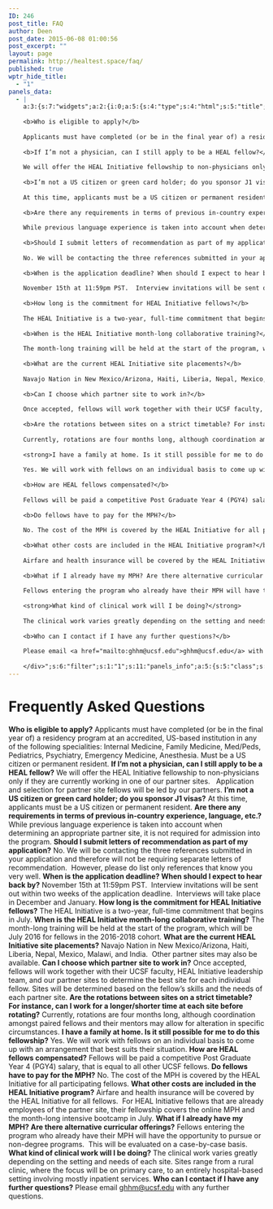 ```yaml
---
ID: 246
post_title: FAQ
author: Deen
post_date: 2015-06-08 01:00:56
post_excerpt: ""
layout: page
permalink: http://healtest.space/faq/
published: true
wptr_hide_title:
  - "1"
panels_data:
  - |
    a:3:{s:7:"widgets";a:2:{i:0;a:5:{s:4:"type";s:4:"html";s:5:"title";s:0:"";s:4:"text";s:52:"<h1 class="headline">Frequently Asked Questions</h1>";s:6:"filter";s:1:"1";s:11:"panels_info";a:5:{s:5:"class";s:30:"WP_Widget_Black_Studio_TinyMCE";s:4:"grid";i:0;s:4:"cell";i:0;s:2:"id";i:0;s:5:"style";a:2:{s:27:"background_image_attachment";b:0;s:18:"background_display";s:4:"tile";}}}i:1;a:5:{s:4:"type";s:4:"html";s:5:"title";s:0:"";s:4:"text";s:4286:"<div class="entry-content">
    
    <b>Who is eligible to apply?</b>
    
    Applicants must have completed (or be in the final year of) a residency program at an accredited, US-based institution in any of the following specialities: Internal Medicine, Family Medicine, Med/Peds, Pediatrics, Psychiatry, Emergency Medicine, Anesthesia. Must be a US citizen or permanent resident.
    
    <b>If I’m not a physician, can I still apply to be a HEAL fellow?</b>
    
    We will offer the HEAL Initiative fellowship to non-physicians only if they are currently working in one of our partner sites.   Application and selection for partner site fellows will be led by our partners.
    
    <b>I’m not a US citizen or green card holder; do you sponsor J1 visas?</b>
    
    At this time, applicants must be a US citizen or permanent resident.
    
    <b>Are there any requirements in terms of previous in-country experience, language, etc.?</b>
    
    While previous language experience is taken into account when determining an appropriate partner site, it is not required for admission into the program.
    
    <b>Should I submit letters of recommendation as part of my application?</b>
    
    No. We will be contacting the three references submitted in your application and therefore will not be requiring separate letters of recommendation.  However, please do list only references that know you very well.
    
    <b>When is the application deadline? When should I expect to hear back by?</b>
    
    November 15th at 11:59pm PST.  Interview invitations will be sent out within two weeks of the application deadline.  Interviews will take place in December and January.
    
    <b>How long is the commitment for HEAL Initiative fellows?</b>
    
    The HEAL Initiative is a two-year, full-time commitment that begins in July.
    
    <b>When is the HEAL Initiative month-long collaborative training?</b>
    
    The month-long training will be held at the start of the program, which will be July 2016 for fellows in the 2016-2018 cohort.
    
    <b>What are the current HEAL Initiative site placements?</b>
    
    Navajo Nation in New Mexico/Arizona, Haiti, Liberia, Nepal, Mexico, Malawi, and India.  Other partner sites may also be available.
    
    <b>Can I choose which partner site to work in?</b>
    
    Once accepted, fellows will work together with their UCSF faculty, HEAL Initiative leadership team, and our partner sites to determine the best site for each individual fellow. Sites will be determined based on the fellow’s skills and the needs of each partner site.
    
    <b>Are the rotations between sites on a strict timetable? For instance, can I work for a longer/shorter time at each site before rotating?</b>
    
    Currently, rotations are four months long, although coordination amongst paired fellows and their mentors may allow for alteration in specific circumstances.
    
    <strong>I have a family at home. Is it still possible for me to do this fellowship?</strong>
    
    Yes. We will work with fellows on an individual basis to come up with an arrangement that best suits their situation.
    
    <b>How are HEAL fellows compensated?</b>
    
    Fellows will be paid a competitive Post Graduate Year 4 (PGY4) salary, that is equal to all other UCSF fellows.
    
    <b>Do fellows have to pay for the MPH?</b>
    
    No. The cost of the MPH is covered by the HEAL Initiative for all participating fellows.
    
    <b>What other costs are included in the HEAL Initiative program?</b>
    
    Airfare and health insurance will be covered by the HEAL Initiative for all fellows.  For HEAL Initiative fellows that are already employees of the partner site, their fellowship covers the online MPH and the month-long intensive bootcamp in July.
    
    <b>What if I already have my MPH? Are there alternative curricular offerings?</b>
    
    Fellows entering the program who already have their MPH will have the opportunity to pursue or non-degree programs.  This will be evaluated on a case-by-case basis.
    
    <strong>What kind of clinical work will I be doing?</strong>
    
    The clinical work varies greatly depending on the setting and needs of each site. Sites range from a rural clinic, where the focus will be on primary care, to an entirely hospital-based setting involving mostly inpatient services.
    
    <b>Who can I contact if I have any further questions?</b>
    
    Please email <a href="mailto:ghhm@ucsf.edu">ghhm@ucsf.edu</a> with any further questions.
    
    </div>";s:6:"filter";s:1:"1";s:11:"panels_info";a:5:{s:5:"class";s:30:"WP_Widget_Black_Studio_TinyMCE";s:4:"grid";i:1;s:4:"cell";i:0;s:2:"id";i:1;s:5:"style";a:2:{s:27:"background_image_attachment";b:0;s:18:"background_display";s:4:"tile";}}}}s:5:"grids";a:2:{i:0;a:2:{s:5:"cells";i:1;s:5:"style";a:0:{}}i:1;a:2:{s:5:"cells";i:1;s:5:"style";a:0:{}}}s:10:"grid_cells";a:2:{i:0;a:2:{s:4:"grid";i:0;s:6:"weight";i:1;}i:1;a:2:{s:4:"grid";i:1;s:6:"weight";i:1;}}}
---
```

<h1 class="headline">Frequently Asked Questions</h1>
<b>Who is eligible to apply?</b> Applicants must have completed (or be in the final year of) a residency program at an accredited, US-based institution in any of the following specialities: Internal Medicine, Family Medicine, Med/Peds, Pediatrics, Psychiatry, Emergency Medicine, Anesthesia. Must be a US citizen or permanent resident. <b>If I’m not a physician, can I still apply to be a HEAL fellow?</b> We will offer the HEAL Initiative fellowship to non-physicians only if they are currently working in one of our partner sites.   Application and selection for partner site fellows will be led by our partners. <b>I’m not a US citizen or green card holder; do you sponsor J1 visas?</b> At this time, applicants must be a US citizen or permanent resident. <b>Are there any requirements in terms of previous in-country experience, language, etc.?</b> While previous language experience is taken into account when determining an appropriate partner site, it is not required for admission into the program. <b>Should I submit letters of recommendation as part of my application?</b> No. We will be contacting the three references submitted in your application and therefore will not be requiring separate letters of recommendation.  However, please do list only references that know you very well. <b>When is the application deadline? When should I expect to hear back by?</b> November 15th at 11:59pm PST.  Interview invitations will be sent out within two weeks of the application deadline.  Interviews will take place in December and January. <b>How long is the commitment for HEAL Initiative fellows?</b> The HEAL Initiative is a two-year, full-time commitment that begins in July. <b>When is the HEAL Initiative month-long collaborative training?</b> The month-long training will be held at the start of the program, which will be July 2016 for fellows in the 2016-2018 cohort. <b>What are the current HEAL Initiative site placements?</b> Navajo Nation in New Mexico/Arizona, Haiti, Liberia, Nepal, Mexico, Malawi, and India.  Other partner sites may also be available. <b>Can I choose which partner site to work in?</b> Once accepted, fellows will work together with their UCSF faculty, HEAL Initiative leadership team, and our partner sites to determine the best site for each individual fellow. Sites will be determined based on the fellow’s skills and the needs of each partner site. <b>Are the rotations between sites on a strict timetable? For instance, can I work for a longer/shorter time at each site before rotating?</b> Currently, rotations are four months long, although coordination amongst paired fellows and their mentors may allow for alteration in specific circumstances. <strong>I have a family at home. Is it still possible for me to do this fellowship?</strong> Yes. We will work with fellows on an individual basis to come up with an arrangement that best suits their situation. <b>How are HEAL fellows compensated?</b> Fellows will be paid a competitive Post Graduate Year 4 (PGY4) salary, that is equal to all other UCSF fellows. <b>Do fellows have to pay for the MPH?</b> No. The cost of the MPH is covered by the HEAL Initiative for all participating fellows. <b>What other costs are included in the HEAL Initiative program?</b> Airfare and health insurance will be covered by the HEAL Initiative for all fellows.  For HEAL Initiative fellows that are already employees of the partner site, their fellowship covers the online MPH and the month-long intensive bootcamp in July. <b>What if I already have my MPH? Are there alternative curricular offerings?</b> Fellows entering the program who already have their MPH will have the opportunity to pursue or non-degree programs.  This will be evaluated on a case-by-case basis. <strong>What kind of clinical work will I be doing?</strong> The clinical work varies greatly depending on the setting and needs of each site. Sites range from a rural clinic, where the focus will be on primary care, to an entirely hospital-based setting involving mostly inpatient services. <b>Who can I contact if I have any further questions?</b> Please email <a href="mailto:ghhm@ucsf.edu">ghhm@ucsf.edu</a> with any further questions.